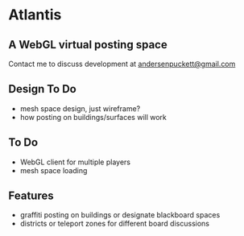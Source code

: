# Atlantis
## A WebGL virtual posting space


Contact me to discuss development at
andersenpuckett@gmail.com

## Design To Do

* mesh space design, just wireframe?
* how posting on buildings/surfaces will work

## To Do
* WebGL client for multiple players
* mesh space loading

## Features
- graffiti posting on buildings or designate blackboard spaces
- districts or teleport zones for different board discussions
